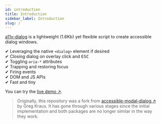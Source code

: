 ```yaml
---
id: introduction
title: Introduction
sidebar_label: Introduction
slug: /
---
```


[a11y-dialog](http://hugogiraudel.github.io/a11y-dialog/) is a lightweight (1.6Kb) yet flexible script to create accessible dialog windows.

✔︎ Leveraging the native `<dialog>` element if desired  
✔︎ Closing dialog on overlay click and <kbd>ESC</kbd>  
✔︎ Toggling `aria-*` attributes  
✔︎ Trapping and restoring focus  
✔︎ Firing events  
✔︎ DOM and JS APIs  
✔︎ Fast and tiny

You can try the [live demo ↗](http://hugogiraudel.github.io/a11y-dialog/example/).

> Originally, this repository was a fork from [accessible-modal-dialog ↗](https://github.com/gdkraus/accessible-modal-dialog) by Greg Kraus. It has gone through various stages since the initial implementation and both packages are no longer similar in the way they work.
